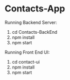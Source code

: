 # Contacts-App

Running Backend Server:
1) cd Contacts-BackEnd
2) npm install
3) npm start

Running Front End UI:
1) cd contact-ui
2) npm install
3) npm start